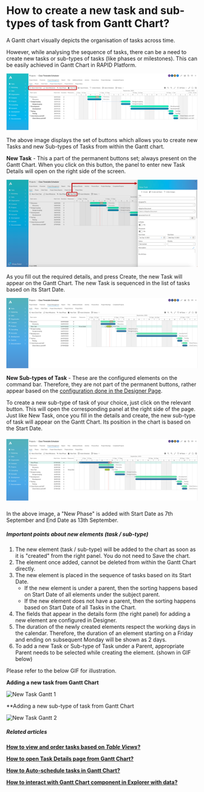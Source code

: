 # How to create a new task and sub-types of task from Gantt Chart?

A Gantt chart visually depicts the organisation of tasks across time.

However, while analysing the sequence of tasks, there can be a need to create new tasks or sub-types of tasks (like phases or milestones). This can be easily achieved in Gantt Chart in RAPID Platform.

![New element Gantt.png](./downloaded_image_1705285593710.png)

The above image displays the set of buttons which allows you to create new Tasks and new Sub-types of Tasks from within the Gantt chart.

**New Task** - This a part of the permanent buttons set; always present on the Gantt Chart. When you click on this button, the panel to enter new Task Details will open on the right side of the screen.

![New Task Gantt.png](./downloaded_image_1705285594733.png)

As you fill out the required details, and press Create, the new Task will appear on the Gantt Chart. The new Task is sequenced in the list of tasks based on its Start Date.

![7.png](./downloaded_image_1705285595760.png)

**New Sub-types of Task** - These are the configured elements on the command bar. Therefore, they are not part of the permanent buttons, rather appear based on the [configuration done in the Designer Page](https://docs.rapidplatform.com/books/experiences/page/how-to-configure-the-page-gantt-chart-component "How to configure the Page - Gantt Chart Component?").

To create a new sub-type of task of your choice, just click on the relevant button. This will open the corresponding panel at the right side of the page. Just like New Task, once you fill in the details and create, the new sub-type of task will appear on the Gantt Chart. Its position in the chart is based on the Start Date.

##### **![8.png](./downloaded_image_1705285596781.png)**

In the above image, a "New Phase" is added with Start Date as 7th September and End Date as 13th September.

##### **Important points about new elements (task / sub-type)**

1. The new element (task / sub-type) will be added to the chart as soon as it is "created" from the right panel. You do not need to Save the chart.
2. The element once added, cannot be deleted from within the Gantt Chart directly.
3. The new element is placed in the sequence of tasks based on its Start Date. 
    - If the new element is under a parent, then the sorting happens based on Start Date of all elements under the subject parent.
    - If the new element does not have a parent, then the sorting happens based on Start Date of all Tasks in the Chart.
4. The fields that appear in the details form (the right panel) for adding a new element are configured in Designer.
5. The duration of the newly created elements respect the working days in the calendar. Therefore, the duration of an element starting on a Friday and ending on subsequent Monday will be shown as 2 days.
6. To add a new Task or Sub-type of Task under a Parent, appropriate Parent needs to be selected while creating the element. (shown in GIF below)

Please refer to the below GIF for illustration.

**Adding a new task from Gantt Chart**

![New Task Gantt 1](pmiWcT4Lrieu0J8W-new-task-gantt-1-480p-230913.gif)

**Adding a new sub-type of task from Gantt Chart  

![New Task Gantt 2](icMmCOviH7Pqw8xs-new-task-gantt-2-480p-230913.gif)

##### **Related articles**

**[How to view and order tasks based on *Table Views*?](https://docs.rapidplatform.com/books/experiences-oxn/page/how-to-view-and-order-tasks-based-on-table-views-in-a-gantt-chart "How to view and order tasks based on Table views in a Gantt Chart?")**

**[How to open Task Details page from Gantt Chart?](https://docs.rapidplatform.com/books/experiences-oxn/page/how-to-open-task-item-profiles-from-gantt-chart "How to open task item profiles from Gantt Chart?")**

**[How to Auto-schedule tasks in Gantt Chart?](https://docs.rapidplatform.com/books/experiences-oxn/page/how-to-auto-schedule-tasks-in-gantt-chart "How to Auto-schedule tasks in Gantt Chart?")**

**[How to interact with Gantt Chart component in Explorer with data?](https://docs.rapidplatform.com/books/experiences-oxn/page/how-to-interact-with-a-gantt-chart "How to interact with a Gantt Chart?")**